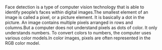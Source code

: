 Face detection is a type of computer vision technology that is able to identify people’s faces within digital images.The smallest element of an image is called a pixel, or a picture element. It is basically a dot in the picture. An image contains multiple pixels arranged in rows and columns.But a computer does not understand pixels as dots of color. It only understands numbers. To convert colors to numbers, the computer uses various color models.In color images, pixels are often represented in the RGB color model.
